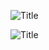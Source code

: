 
![](http://s8.picofile.com/file/8313074168/screenshot_2017_11_3011_35_13.jpg?raw=true "Title")

![](http://s8.picofile.com/file/8313205600/screenshot_2017_12_0123_46_31.jpg?raw=true "Title")

